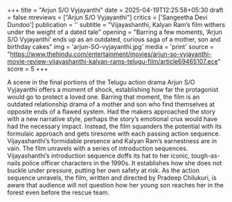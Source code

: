 +++
title = "Arjun S/O Vyjayanthi"
date = 2025-04-19T12:25:58+05:30
draft = false
mreviews = ["Arjun S/O Vyjayanthi"]
critics = ['Sangeetha Devi Dundoo']
publication = ''
subtitle = "Vijayashanthi, Kalyan Ram’s film withers under the weight of a dated tale"
opening = "Barring a few moments, ‘Arjun S/O Vyjayanthi’ ends up as an outdated, curious saga of a mother, son and birthday cakes"
img = 'arjun-SO-vyjayanthi.jpg'
media = 'print'
source = "https://www.thehindu.com/entertainment/movies/arjun-so-vyjayanthi-movie-review-vijayashanthi-kalyan-rams-telugu-film/article69465107.ece"
score = 5
+++

A scene in the final portions of the Telugu action drama Arjun S/O Vyjayanthi offers a moment of shock, establishing how far the protagonist would go to protect a loved one. Barring that moment, the film is an outdated relationship drama of a mother and son who find themselves at opposite ends of a flawed system. Had the makers approached the story with a new narrative style, perhaps the story’s emotional crux would have had the necessary impact. Instead, the film squanders the potential with its formulaic approach and gets tiresome with each passing action sequence. Vijayashanthi’s formidable presence and Kalyan Ram’s earnestness are in vain. The film unravels with a series of introduction sequences. Vijayashanthi’s introduction sequence doffs its hat to her iconic, tough-as-nails police officer characters in the 1990s. It establishes how she does not buckle under pressure, putting her own safety at risk. As the action sequence unravels, the film, written and directed by Pradeep Chilukuri, is aware that audience will not question how her young son reaches her in the forest even before the rescue team.
